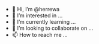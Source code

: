 - 👋 Hi, I’m @herrewa
- 👀 I’m interested in ...
- 🌱 I’m currently learning ...
- 💞️ I’m looking to collaborate on ...
- 📫 How to reach me ...

<!---
herrewa/herrewa is a ✨ special ✨ repository because its `README.md` (this file) appears on your GitHub profile.
You can click the Preview link to take a look at your changes.
--->
